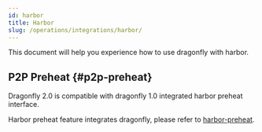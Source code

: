 ```yaml
---
id: harbor
title: Harbor
slug: /operations/integrations/harbor/
---
```


This document will help you experience how to use dragonfly with harbor.

## P2P Preheat {#p2p-preheat}

Dragonfly 2.0 is compatible with dragonfly 1.0 integrated harbor preheat interface.

Harbor preheat feature integrates dragonfly, please refer to [harbor-preheat](../../advanced-guides/preheat.md#preheat).
